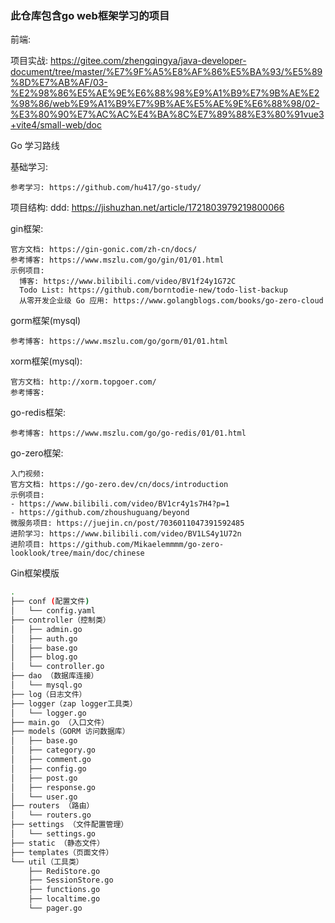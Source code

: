 ### 此仓库包含go web框架学习的项目

前端:

  项目实战: https://gitee.com/zhengqingya/java-developer-document/tree/master/%E7%9F%A5%E8%AF%86%E5%BA%93/%E5%89%8D%E7%AB%AF/03-%E2%98%86%E5%AE%9E%E6%88%98%E9%A1%B9%E7%9B%AE%E2%98%86/web%E9%A1%B9%E7%9B%AE%E5%AE%9E%E6%88%98/02-%E3%80%90%E7%AC%AC%E4%BA%8C%E7%89%88%E3%80%91vue3+vite4/small-web/doc

Go 学习路线

  基础学习:
  
    参考学习: https://github.com/hu417/go-study/

  项目结构:
    ddd: https://jishuzhan.net/article/1721803979219800066
    
  gin框架:
  
    官方文档: https://gin-gonic.com/zh-cn/docs/
    参考博客: https://www.mszlu.com/go/gin/01/01.html
    示例项目: 
      博客: https://www.bilibili.com/video/BV1f24y1G72C
      Todo List: https://github.com/borntodie-new/todo-list-backup
      从零开发企业级 Go 应用: https://www.golangblogs.com/books/go-zero-cloud

  gorm框架(mysql)
  
    参考博客: https://www.mszlu.com/go/gorm/01/01.html

  xorm框架(mysql):
  
    官方文档: http://xorm.topgoer.com/
    参考博客: 

  go-redis框架:
  
    参考博客: https://www.mszlu.com/go/go-redis/01/01.html

  go-zero框架:
  
    入门视频: 
    官方文档: https://go-zero.dev/cn/docs/introduction
    示例项目: 
    - https://www.bilibili.com/video/BV1cr4y1s7H4?p=1
    - https://github.com/zhoushuguang/beyond
    微服务项目: https://juejin.cn/post/7036011047391592485
    进阶学习: https://www.bilibili.com/video/BV1LS4y1U72n
    进阶项目: https://github.com/Mikaelemmmm/go-zero-looklook/tree/main/doc/chinese


Gin框架模版

```bash
.
├── conf (配置文件)
│   └── config.yaml
├── controller（控制类）
│   ├── admin.go
│   ├── auth.go
│   ├── base.go
│   ├── blog.go
│   └── controller.go
├── dao （数据库连接）
│   └── mysql.go
├── log（日志文件）
├── logger（zap logger工具类）
│   └── logger.go
├── main.go （入口文件）
├── models（GORM 访问数据库）
│   ├── base.go
│   ├── category.go
│   ├── comment.go
│   ├── config.go
│   ├── post.go
│   ├── response.go
│   └── user.go
├── routers （路由）
│   └── routers.go
├── settings （文件配置管理）
│   └── settings.go
├── static （静态文件）
├── templates（页面文件）
└── util（工具类）
    ├── RediStore.go
    ├── SessionStore.go
    ├── functions.go
    ├── localtime.go
    └── pager.go

```



